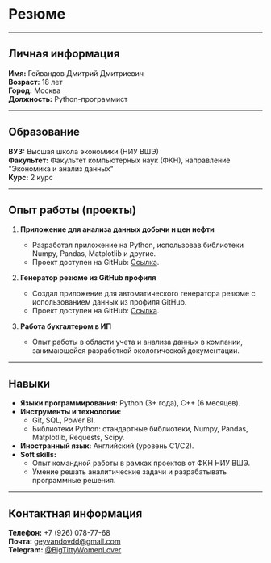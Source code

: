 # Резюме

---

## Личная информация
**Имя:** Гейвандов Дмитрий Дмитриевич  
**Возраст:** 18 лет  
**Город:** Москва  
**Должность:** Python-программист  

---

## Образование
**ВУЗ:** Высшая школа экономики (НИУ ВШЭ)  
**Факультет:** Факультет компьютерных наук (ФКН), направление "Экономика и анализ данных"  
**Курс:** 2 курс  

---

## Опыт работы (проекты)

1. **Приложение для анализа данных добычи и цен нефти**  
   - Разработал приложение на Python, использовав библиотеки Numpy, Pandas, Matplotlib и другие.  
   - Проект доступен на GitHub: [Ссылка](https://github.com/BigNeutronStar/python-project-1).  

2. **Генератор резюме из GitHub профиля**  
   - Создал приложение для автоматического генератора резюме с использованием данных из профиля GitHub.  
   - Проект доступен на GitHub: [Ссылка](https://github.com/BigNeutronStar/python-resume-generator).  

3. **Работа бухгалтером в ИП**  
   - Опыт работы в области учета и анализа данных в компании, занимающейся разработкой экологической документации.  

---

## Навыки
- **Языки программирования:** Python (3+ года), C++ (6 месяцев).  
- **Инструменты и технологии:**  
  - Git, SQL, Power BI.  
  - Библиотеки Python: стандартные библиотеки, Numpy, Pandas, Matplotlib, Requests, Scipy.  
- **Иностранный язык:** Английский (уровень С1/С2).  
- **Soft skills:**  
  - Опыт командной работы в рамках проектов от ФКН НИУ ВШЭ.  
  - Умение решать аналитические задачи и разрабатывать программные решения.  

---

## Контактная информация
**Телефон:** +7 (926) 078-77-68  
**Почта:** geyvandovdd@gmail.com  
**Telegram:** [@BigTittyWomenLover](https://t.me/BigTittyWomenLover)  

